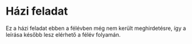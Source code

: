 # Házi feladat

Ez a házi feladat ebben a félévben még nem került meghirdetésre, így a leírása később lesz elérhető a félév folyamán.